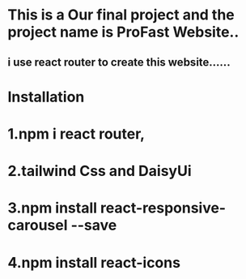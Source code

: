# This is a Our final project and the project name is ProFast Website..

## i use react router to create this website......

# Installation

# 1.npm i react router,

# 2.tailwind Css and DaisyUi

# 3.npm install react-responsive-carousel --save

# 4.npm install react-icons
